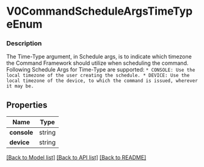 # V0CommandScheduleArgsTimeTypeEnum


### Description

The Time-Type argument, in Schedule args, is to indicate which timezone the Command Framework should utilize when scheduling the command. Following Schedule Args for Time-Type are supported:  ``` * CONSOLE: Use the local timezone of the user creating the schedule. * DEVICE: Use the local timezone of the device, to which the command is issued, wherever it may be. ``` 

## Properties
Name | Type
------------ | -------------
**console** | string
**device** | string

[[Back to Model list]](../README.md#documentation-for-models) [[Back to API list]](../README.md#documentation-for-api-endpoints) [[Back to README]](../README.md)


